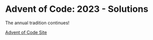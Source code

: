 # Advent of Code: 2023 - Solutions

The annual tradition continues!

[Advent of Code Site](https://adventofcode.com)
